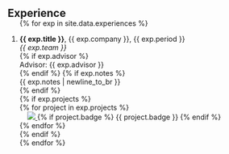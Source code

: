 <h2 id="experiences" style="margin: 2px 0px -15px;">Experience</h2>

<div class="experiences">
<ol class="bibliography">

{% for exp in site.data.experiences %}
<li>
  <div class="pub-row">
    <div class="col-sm-9" style="position: relative;">
      <div class="title"><strong>{{ exp.title }}</strong>, {{ exp.company }}, {{ exp.period }}</div>
      <div class="author"><em>{{ exp.team }}</em></div>
      {% if exp.advisor %}
      <div class="periodical">Advisor: {{ exp.advisor }}</div>
      {% endif %}
      {% if exp.notes %}
      <div class="notes">{{ exp.notes | newline_to_br }} </div>
      {% endif %}
    </div>
  </div>
  {% if exp.projects %}
  <div class="pub-row">
    {% for project in exp.projects %}
    <div class="col-sm-3 abbr" style="position: relative;padding-right: 15px;padding-left: 15px;">
        <a href="{{ project.project_link }}" target="_blank">
        <img src="{{ project.image }}" class="teaser img-fluid z-depth-1" style="width=100;height=40%">
        </a>
        {% if project.badge %}
        <abbr class="badge">{{ project.badge }}</abbr>
        {% endif %}
    </div>
    {% endfor %}
  </div>
  {% endif %}
</li>
{% endfor %}

<br>

</ol>
</div>
